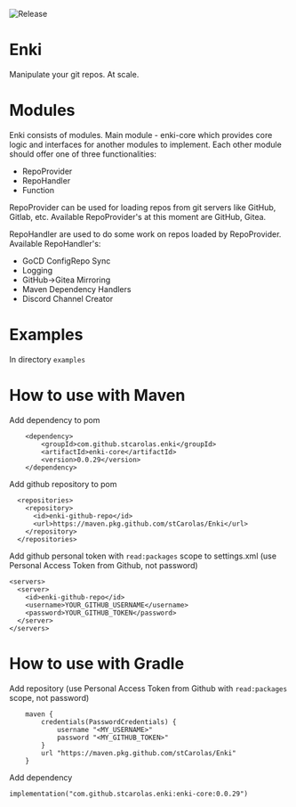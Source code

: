 ![Release](https://github.com/stCarolas/Enki/workflows/Release/badge.svg)
# Enki
Manipulate your git repos. At scale.

# Modules
Enki consists of modules. Main module - enki-core which provides core logic and interfaces for another modules to implement.
Each other module should offer one of three functionalities:
- RepoProvider
- RepoHandler
- Function

RepoProvider can be used for loading repos from git servers like GitHub, Gitlab, etc.
Available RepoProvider's at this moment are GitHub, Gitea.

RepoHandler are used to do some work on repos loaded by RepoProvider.
Available RepoHandler's:
- GoCD ConfigRepo Sync
- Logging
- GitHub->Gitea Mirroring
- Maven Dependency Handlers
- Discord Channel Creator

# Examples
In directory `examples`

# How to use with Maven

Add dependency to pom
```
    <dependency>
        <groupId>com.github.stcarolas.enki</groupId>
        <artifactId>enki-core</artifactId>
        <version>0.0.29</version>
    </dependency>
```

Add github repository to pom
```
  <repositories>
    <repository>
      <id>enki-github-repo</id>
      <url>https://maven.pkg.github.com/stCarolas/Enki</url>
    </repository>
  </repositories>
```

Add github personal token with `read:packages` scope to settings.xml (use Personal Access Token from Github, not password)
```
<servers>
  <server>
    <id>enki-github-repo</id>
    <username>YOUR_GITHUB_USERNAME</username>
    <password>YOUR_GITHUB_TOKEN</password>
  </server>
</servers>
```

# How to use with Gradle

Add repository (use Personal Access Token from Github with `read:packages` scope, not password)
```
    maven { 
        credentials(PasswordCredentials) {
            username "<MY_USERNAME>"
            password "<MY_GITHUB_TOKEN>"
        }
        url "https://maven.pkg.github.com/stCarolas/Enki" 
    }
```

Add dependency
```
implementation("com.github.stcarolas.enki:enki-core:0.0.29")
```

